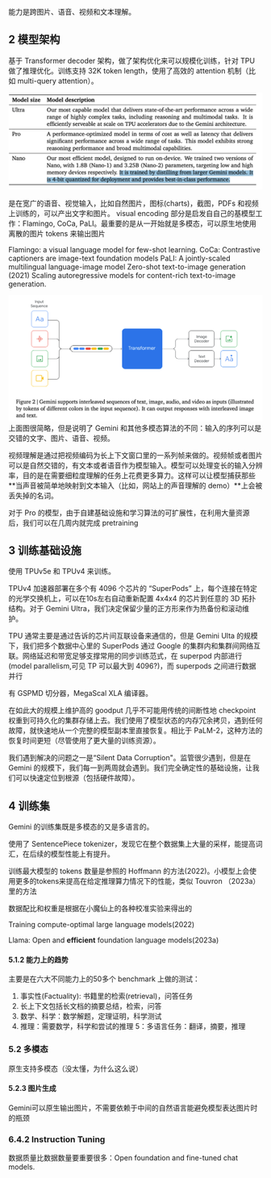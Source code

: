 能力是跨图片、语音、视频和文本理解。

## 2 模型架构
基于 Transformer decoder 架构，做了架构优化来可以规模化训练，针对 TPU 做了推理优化。训练支持 32K token length，使用了高效的 attention 机制（比如 multi-query attention）。

![](imgs/gemini-model-sizes.png)

是在宽广的语音、视觉输入，比如自然图片，图标(charts)，截图，PDFs 和视频上训练的，可以产出文字和图片。 visual encoding 部分是启发自自己的基模型工作：Flamingo, CoCa, PaLI。最重要的是从一开始就是多模态，可以原生地使用离散的图片 tokens 来输出图片

Flamingo: a visual language model for few-shot learning.
CoCa: Contrastive captioners are image-text foundation models
PaLI: A jointly-scaled multilingual language-image model
Zero-shot text-to-image generation (2021)
Scaling autoregressive models for content-rich text-to-image generation.

![](imgs/gemini-interleaved-txt-img-audio-video-inputs.png)
上面图很简略，但是说明了 Gemini 和其他多模态算法的不同：输入的序列可以是交错的文字、图片、语音、视频。

视频理解是通过把视频编码为长上下文窗口里的一系列帧来做的。视频帧或者图片可以是自然交错的，有文本或者语音作为模型输入。模型可以处理变长的输入分辨率，目的是在需要细粒度理解的任务上花费更多算力。这样可以让模型捕获那些**当声音被简单地映射到文本输入（比如，网站上的声音理解的 demo）**上会被丢失掉的名词。

对于 Pro 的模型，由于自建基础设施和学习算法的可扩展性，在利用大量资源后，我们可以在几周内就完成 pretraining

## 3 训练基础设施
使用 TPUv5e 和 TPUv4 来训练。

TPUv4 加速器部署在多个有 4096 个芯片的 “SuperPods” 上，每个连接在特定的光学交换机上，可以在10s左右自动重新配置 4x4x4 的芯片到任意的 3D 拓扑结构。对于 Gemini Ultra，我们决定保留少量的正方形来作为热备份和滚动维护。

TPU 通常主要是通过告诉的芯片间互联设备来通信的，但是 Gemini Ulta 的规模下，我们把多个数据中心里的 SuperPods 通过 Google 的集群内和集群间网络互联。网络延迟和带宽足够支撑常用的同步训练范式，在 superpod 内部进行(model parallelism,可见 TP 可以最大到 4096?)，而 superpods 之间进行数据并行

有 GSPMD 切分器，MegaScal XLA 编译器。

在如此大的规模上维护高的 goodput 几乎不可能用传统的间断性地 checkpoint 权重到可持久化的集群存储上去。我们使用了模型状态的内存冗余拷贝，遇到任何故障，就快速地从一个完整的模型副本里直接恢复。相比于 PaLM-2，这种方法的恢复时间更短（尽管使用了更大量的训练资源）。

我们遇到解决的问题之一是“Silent Data Corruption"。监管很少遇到，但是在 Gemini 的规模下，我们每一到两周就会遇到。我们完全确定性的基础设施，让我们可以快速定位到根源（包括硬件故障）。

## 4 训练集

Gemini 的训练集既是多模态的又是多语言的。

使用了 SentencePiece tokenizer，发现它在整个数据集上大量的采样，能提高词汇，在后续的模型性能上有提升。

训练最大模型的 tokens 数量是参照的 Hoffmann 的方法(2022)。小模型上会使用更多的tokens来提高在给定推理算力情况下的性能，类似 Touvron （2023a）里的方法

数据配比和权重是根据在小魔仙上的各种校准实验来得出的

Training compute-optimal large language models(2022)

Llama: Open and **efficient** foundation language models(2023a)

#### 5.1.2 能力上的趋势

主要是在六大不同能力上的50多个 benchmark 上做的测试：

1. 事实性(Factuality): 书籍里的检索(retrieval)，问答任务
2. 长上下文包括长文档的摘要总结，检索，问答
3. 数学、科学：数学解题，定理证明，科学测试
4. 推理：需要数学，科学和尝试的推理
5：多语言任务：翻译，摘要，推理

### 5.2 多模态
原生支持多模态（没太懂，为什么这么说）

#### 5.2.3 图片生成
Gemini可以原生输出图片，不需要依赖于中间的自然语言能避免模型表达图片时的瓶颈

### 6.4.2 Instruction Tuning
数据质量比数据数量要重要很多：Open foundation and fine-tuned chat models.


